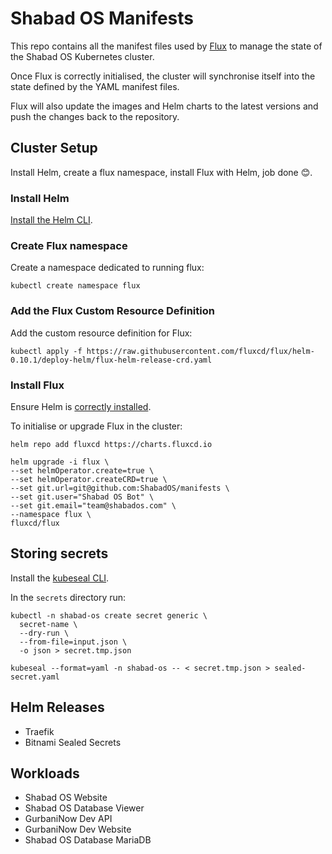 # Shabad OS Manifests

This repo contains all the manifest files used by [Flux](https://fluxcd.io/) to manage the state of the Shabad OS Kubernetes cluster.

Once Flux is correctly initialised, the cluster will synchronise itself into the state defined by the YAML manifest files.

Flux will also update the images and Helm charts to the latest versions and push the changes back to the repository.

## Cluster Setup

Install Helm, create a flux namespace, install Flux with Helm, job done 😊.

### Install Helm

[Install the Helm CLI](https://docs.fluxcd.io/en/stable/tutorials/get-started-helm.html#prerequisites).

### Create Flux namespace

Create a namespace dedicated to running flux:

```
kubectl create namespace flux
```

### Add the Flux Custom Resource Definition

Add the custom resource definition for Flux:
```
kubectl apply -f https://raw.githubusercontent.com/fluxcd/flux/helm-0.10.1/deploy-helm/flux-helm-release-crd.yaml
```

### Install Flux

Ensure Helm is [correctly installed](https://docs.fluxcd.io/en/stable/tutorials/get-started-helm.html#prerequisites).

To initialise or upgrade Flux in the cluster:

```
helm repo add fluxcd https://charts.fluxcd.io

helm upgrade -i flux \
--set helmOperator.create=true \
--set helmOperator.createCRD=true \
--set git.url=git@github.com:ShabadOS/manifests \
--set git.user="Shabad OS Bot" \
--set git.email="team@shabados.com" \
--namespace flux \
fluxcd/flux
```

## Storing secrets

Install the [kubeseal CLI](https://github.com/bitnami-labs/sealed-secrets/releases).

In the `secrets` directory run:

```
kubectl -n shabad-os create secret generic \
  secret-name \
  --dry-run \
  --from-file=input.json \
  -o json > secret.tmp.json

kubeseal --format=yaml -n shabad-os -- < secret.tmp.json > sealed-secret.yaml
```

## Helm Releases

- Traefik
- Bitnami Sealed Secrets

## Workloads

- Shabad OS Website
- Shabad OS Database Viewer
- GurbaniNow Dev API
- GurbaniNow Dev Website
- Shabad OS Database MariaDB

